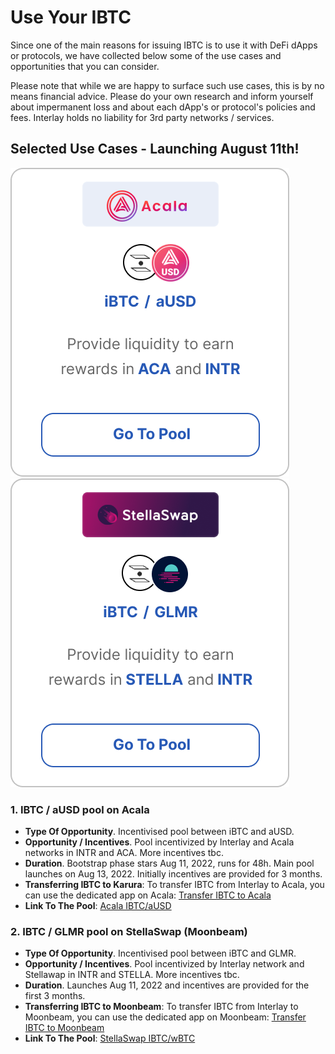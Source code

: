 # Use Your IBTC

Since one of the main reasons for issuing IBTC is to use it with DeFi dApps or protocols, we have collected below some of the use cases and opportunities that you can consider.

Please note that while we are happy to surface such use cases, this is by no means financial advice. Please do your own research and inform yourself about impermanent loss and about each dApp's or protocol's policies and fees. Interlay holds no liability for 3rd party networks / services. 

## Selected Use Cases - Launching August 11th!

[![Acala Pool](../_assets/img/interlay/AcalaPool.png ':size=40%')](https://apps.acala.network/earn)
[![StellaSwap Pool](../_assets/img/interlay/StellaSwapPool.png ':size=40%')](https://app.stellaswap.com/farm)

### 1. IBTC / aUSD pool on Acala

* **Type Of Opportunity**. Incentivised pool between iBTC and aUSD.
* **Opportunity / Incentives**. Pool incentivized by Interlay and Acala networks in INTR and ACA. More incentives tbc. 
* **Duration**. Bootstrap phase stars Aug 11, 2022, runs for 48h. Main pool launches on Aug 13, 2022. Initially incentives are provided for 3 months.
* **Transferring IBTC to Karura**:  To transfer IBTC from Interlay to Acala, you can use the dedicated app on Acala: [Transfer IBTC to Acala](https://apps.acala.network/bridge)
* **Link To The Pool**: [Acala IBTC/aUSD](https://apps.acala.network/earn)

### 2. IBTC / GLMR pool on StellaSwap (Moonbeam)

* **Type Of Opportunity**. Incentivised pool between iBTC and GLMR.
* **Opportunity / Incentives**. Pool incentivized by Interlay network and Stellawap in INTR and STELLA. More incentives tbc. 
* **Duration**. Launches Aug 11, 2022 and incentives are provided for the first 3 months.
* **Transferring IBTC to Moonbeam**: To transfer IBTC from Interlay to Moonbeam, you can use the dedicated app on Moonbeam: [Transfer IBTC to Moonbeam](https://apps.moonbeam.network/moonbeam)
* **Link To The Pool**: [StellaSwap IBTC/wBTC](https://app.stellaswap.com/farm)
